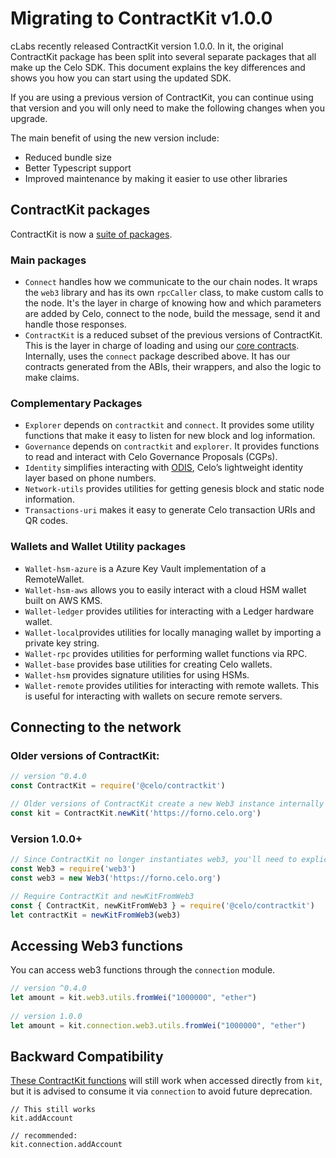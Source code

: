 # Migrating to ContractKit v1.0.0

cLabs recently released ContractKit version 1.0.0. In it, the original ContractKit package has been split into several separate packages that all make up the Celo SDK. This document explains the key differences and shows you how you can start using the updated SDK.

If you are using a previous version of ContractKit, you can continue using that version and you will only need to make the following changes when you upgrade.

The main benefit of using the new version include:
 - Reduced bundle size
 - Better Typescript support
 - Improved maintenance by making it easier to use other libraries

## ContractKit packages

ContractKit is now a [suite of packages](https://github.com/celo-org/celo-monorepo/tree/master/packages/sdk).

### Main packages

 - `Connect` handles how we communicate to the our chain nodes. It wraps the `web3` library and has its own `rpcCaller` class, to make custom calls to the node. It's the layer in charge of knowing how and which parameters are added by Celo, connect to the node, build the message, send it and handle those responses.
 - `ContractKit` is a reduced subset of the previous versions of ContractKit. This is the layer in charge of loading and using our [core contracts](contracts-wrappers-registry.md). Internally, uses the `connect` package described above. It has our contracts generated from the ABIs, their wrappers, and also the logic to make claims.

### Complementary Packages

 - `Explorer` depends on `contractkit` and `connect`. It provides some utility functions that make it easy to listen for new block and log information.
 - `Governance` depends on `contractkit` and `explorer`. It provides functions to read and interact with Celo Governance Proposals (CGPs).
 - `Identity` simplifies interacting with [ODIS](odis.md), Celo’s lightweight identity layer based on phone numbers.
 - `Network-utils` provides utilities for getting genesis block and static node information.
 - `Transactions-uri` makes it easy to generate Celo transaction URIs and QR codes.

### Wallets and Wallet Utility packages

 - `Wallet-hsm-azure` is a Azure Key Vault implementation of a RemoteWallet.
 - `Wallet-hsm-aws` allows you to easily interact with a cloud HSM wallet built on AWS KMS.
 - `Wallet-ledger` provides utilities for interacting with a Ledger hardware wallet.
 - `Wallet-local`provides utilities for locally managing wallet by importing a private key string.
 - `Wallet-rpc` provides utilities for performing wallet functions via RPC.
 - `Wallet-base` provides base utilities for creating Celo wallets.
 - `Wallet-hsm` provides signature utilities for using HSMs.
 - `Wallet-remote` provides utilities for interacting with remote wallets. This is useful for interacting with wallets on secure remote servers.

## Connecting to the network

### Older versions of ContractKit:

```javascript
// version ^0.4.0 
const ContractKit = require('@celo/contractkit')

// Older versions of ContractKit create a new Web3 instance internally 
const kit = ContractKit.newKit('https://forno.celo.org')
```

### Version 1.0.0+

```javascript
// Since ContractKit no longer instantiates web3, you'll need to explicitly require it 
const Web3 = require('web3') 
const web3 = new Web3('https://forno.celo.org') 

// Require ContractKit and newKitFromWeb3 
const { ContractKit, newKitFromWeb3 } = require('@celo/contractkit') 
let contractKit = newKitFromWeb3(web3)
```
## Accessing Web3 functions

You can access web3 functions through the `connection` module.

```javascript
// version ^0.4.0 
let amount = kit.web3.utils.fromWei("1000000", "ether")
 
// version 1.0.0 
let amount = kit.connection.web3.utils.fromWei("1000000", "ether")
```
## Backward Compatibility

[These ContractKit functions](https://github.com/celo-org/celo-monorepo/blob/a7579fc9bdc0c1b4ce1d9fec702938accf82be2a/packages/sdk/contractkit/src/kit.ts#L278) will still work when accessed directly from `kit`, but it is advised to consume it via `connection` to avoid future deprecation.

```
// This still works
kit.addAccount

// recommended:
kit.connection.addAccount
```
